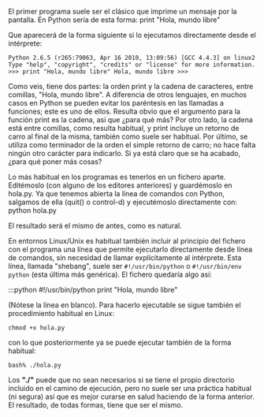 El primer programa suele ser el clásico que imprime un mensaje por la pantalla. En Python sería de esta forma:
print "Hola, mundo libre"

Que aparecerá de la forma siguiente si lo ejecutamos directamente desde el intérprete:

`Python 2.6.5 (r265:79063, Apr 16 2010, 13:09:56) [GCC 4.4.3] on linux2 Type "help", "copyright", "credits" or "license" for more information. >>> print "Hola, mundo libre" Hola, mundo libre >>>`

Como veis, tiene dos partes: la orden print y la cadena de caracteres, entre comillas, "Hola, mundo libre". A diferencia de otros lenguajes, en muchos casos en Python se pueden evitar los paréntesis en las llamadas a funciones; este es uno de ellos. Resulta obvio que el argumento para la función print es la cadena, así que ¿para qué más? Por otro lado, la cadena está entre comillas, como resulta habitual, y print incluye un retorno de carro al final de la misma, también como suele ser habitual. Por último, se utiliza como terminador de la orden el simple retorno de carro; no hace falta ningún otro carácter para indicarlo. Si ya está claro que se ha acabado, ¿para qué poner más cosas?

Lo más habitual en los programas es tenerlos en un fichero aparte. Editémoslo (con alguno de los editores anteriores) y guardémoslo en hola.py. Ya que tenemos abierta la línea de comandos con Python, salgamos de ella (quit() o control-d) y ejecutémoslo directamente con:
python hola.py

El resultado será el mismo de antes, como es natural.

En entornos Linux/Unix es habitual también incluir al principio del fichero con el programa una línea que permite ejecutarlo directamente desde línea de comandos, sin necesidad de llamar explícitamente al intérprete. Esta línea, llamada "shebang", suele ser `#!/usr/bin/python` o `#!/usr/bin/env python` (esta última más genérica). El fichero quedaría algo así:

:::python
#!/usr/bin/python
print "Hola, mundo libre"

(Nótese la línea en blanco). Para hacerlo ejecutable se sigue también el procedimiento habitual en Linux:

`chmod +x hola.py`

con lo que posteriormente ya se puede ejecutar también de la forma habitual:

`bash% ./hola.py`

Los **"./"** puede que no sean necesarios si se tiene el propio directorio incluido en el camino de ejecución, pero no suele ser una práctica habitual (ni segura) así que es mejor curarse en salud haciendo de la forma anterior. El resultado, de todas formas, tiene que ser el mismo.
